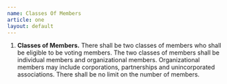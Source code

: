 ```yaml
---
name: Classes Of Members
article: one
layout: default
---
```


1. **Classes of Members.** There shall be two classes of members who shall be eligible to be voting members. The two classes of members shall be individual members and organizational members. Organizational members may include corporations, partnerships and unincorporated associations. There shall be no limit on the number of members.
